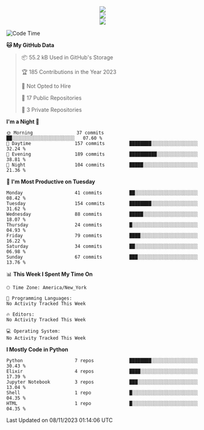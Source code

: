 
<div align="center"><img src="https://readme-typing-svg.demolab.com?font=Fira+Code&pause=1000&center=true&vCenter=true&width=435&lines=Hello%EF%BD%9E;I+LIKE+CODING%EF%BC%81;%E5%BC%B7%E5%8C%96%E5%AD%A6%E7%BF%92%E3%81%AB%E5%A4%A7%E5%A5%BD%E3%81%8D%EF%BC%81;%E6%B0%B8%E8%BF%9C%E5%96%9C%E6%AC%A2%E9%B2%A8%E9%B2%A8%EF%BC%81%EF%BC%81%EF%BC%81" />  
</div>

<div align="center"><img src="https://github-readme-stats.vercel.app/api?username=ruoyuGao&theme=black-red" />  
</div>

<div align="center">
    <img src="https://github-readme-stats.vercel.app/api/top-langs/?username=ruoyuGao&layout=compact&theme=black-red"/>
</div>

<!--START_SECTION:waka-->
![Code Time](http://img.shields.io/badge/Code%20Time-182%20hrs%204%20mins-blue)

**🐱 My GitHub Data** 

> 📦 55.2 kB Used in GitHub's Storage 
 > 
> 🏆 185 Contributions in the Year 2023
 > 
> 🚫 Not Opted to Hire
 > 
> 📜 17 Public Repositories 
 > 
> 🔑 3 Private Repositories 
 > 
**I'm a Night 🦉** 

```text
🌞 Morning                37 commits          ██░░░░░░░░░░░░░░░░░░░░░░░   07.60 % 
🌆 Daytime                157 commits         ████████░░░░░░░░░░░░░░░░░   32.24 % 
🌃 Evening                189 commits         ██████████░░░░░░░░░░░░░░░   38.81 % 
🌙 Night                  104 commits         █████░░░░░░░░░░░░░░░░░░░░   21.36 % 
```
📅 **I'm Most Productive on Tuesday** 

```text
Monday                   41 commits          ██░░░░░░░░░░░░░░░░░░░░░░░   08.42 % 
Tuesday                  154 commits         ████████░░░░░░░░░░░░░░░░░   31.62 % 
Wednesday                88 commits          █████░░░░░░░░░░░░░░░░░░░░   18.07 % 
Thursday                 24 commits          █░░░░░░░░░░░░░░░░░░░░░░░░   04.93 % 
Friday                   79 commits          ████░░░░░░░░░░░░░░░░░░░░░   16.22 % 
Saturday                 34 commits          ██░░░░░░░░░░░░░░░░░░░░░░░   06.98 % 
Sunday                   67 commits          ███░░░░░░░░░░░░░░░░░░░░░░   13.76 % 
```


📊 **This Week I Spent My Time On** 

```text
🕑︎ Time Zone: America/New_York

💬 Programming Languages: 
No Activity Tracked This Week

🔥 Editors: 
No Activity Tracked This Week

💻 Operating System: 
No Activity Tracked This Week
```

**I Mostly Code in Python** 

```text
Python                   7 repos             ████████░░░░░░░░░░░░░░░░░   30.43 % 
Elixir                   4 repos             ████░░░░░░░░░░░░░░░░░░░░░   17.39 % 
Jupyter Notebook         3 repos             ███░░░░░░░░░░░░░░░░░░░░░░   13.04 % 
Shell                    1 repo              █░░░░░░░░░░░░░░░░░░░░░░░░   04.35 % 
HTML                     1 repo              █░░░░░░░░░░░░░░░░░░░░░░░░   04.35 % 
```




 Last Updated on 08/11/2023 01:14:06 UTC
<!--END_SECTION:waka-->
